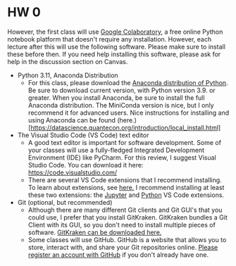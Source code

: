 # HW 0

However, the first class will use [Google Colaboratory](https://colab.research.google.com/), a free online Python notebook platform that doesn't require any installation. However, each lecture after this will use the following software. Please make sure to install these before then. If you need help installing this software, please  ask for help in the discussion section on Canvas.

 - Python 3.11, Anaconda Distribution
   - For this class, please download the [Anaconda distribution of Python](https://www.anaconda.com/products/distribution). Be sure to download current version, with Python version 3.9. or greater. When you install Anaconda, be sure to install the full Anaconda distribution. 
   The MiniConda version is nice, but I only recommend it for advanced users. Nice instructions for installing and using Anaconda can be found (here.)[https://datascience.quantecon.org/introduction/local_install.html]
 - The Visual Studio Code (VS Code) text editor
   - A good text editor is important for software development. Some of your classes will use a fully-fledged Integrated Development Environment (IDE) like PyCharm. For this review, I suggest Visual Studio Code. You can download it here: https://code.visualstudio.com/
   - There are several VS Code extensions that I recommend installing. To learn about extensions, see [here.](https://code.visualstudio.com/docs/editor/extension-marketplace) I recommend installing at least these two extensions: the [Jupyter](https://marketplace.visualstudio.com/items?itemName=ms-toolsai.jupyter) and [Python](https://marketplace.visualstudio.com/items?itemName=ms-python.python) VS Code extensions.
 - Git (optional, but recommended)
   - Although there are many different Git clients and Git GUI's that you could use,
   I prefer that you install GitKraken. GitKraken bundles a Git Client with its GUI, so you don't need to install multiple pieces of software. [GitKraken can be downloaded here.](https://www.gitkraken.com/)
   - Some classes will use GitHub. GitHub is a website that allows you to store, interact with, and share your Git repositories online. [Please register an account with GitHub](https://github.com/) if you don't already have one.

